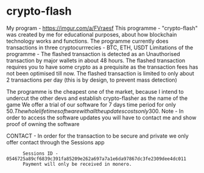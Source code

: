 # crypto-flash
My program - https://imgur.com/a/FVraesf
This programme - "crypto-flash" was created by me for educational purposes, about how blockchain technology works and functions.
The programme currently does transactions in three cryptocurrrecies - BTC, ETH, USDT
Limitations of the programme - 
The flashed transaction is detected as an Unauthorised transaction by major wallets in about 48 hours.
The flashed transaction requires you to have some crypto as a prequisite as the transaction fees has not been optimised till now.
The flashed transaction is limited to only about 2 transactions per day (this is by design, to prevent mass detection)

The programme is the cheapest one of the market, because I intend to undercut the other devs and establish crypto-flasher as the name of the game
We offer a trial of our software for 7 days time period for only 50$.
The whole lifetime software with all the updates costs only 300$.
Note - In order to access the software updates you will have to contact me and show proof of owning the software

CONTACT - In order for the transaction to be secure and private we only offer contact through the Sessions app
          
          Sessions ID - 0546725a89cf6839c391fa85209e262a697a7a1e6da97867dc3fe2309dee4dc011
          Payment will only be received in monero.
